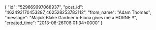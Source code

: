  {
   "id": "529669997068937",
   "post_id": "462493170453287_462528253783112",
   "from_name": "Adam Thomas",
   "message": "Majick Blake Gardner = Fiona gives me a HORNE !!",
   "created_time": "2013-06-26T06:01:34+0000"
 }
